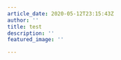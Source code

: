 ```yaml
---
article_date: 2020-05-12T23:15:43Z
author: ''
title: test
description: ''
featured_image: ''

---
```

